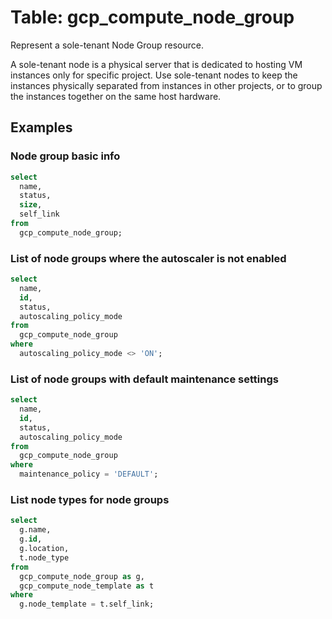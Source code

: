 # Table: gcp_compute_node_group

Represent a sole-tenant Node Group resource.

A sole-tenant node is a physical server that is dedicated to hosting VM instances only for specific project. Use sole-tenant nodes to keep the instances physically separated from instances in other projects, or to group the instances together on the same host hardware.

## Examples

### Node group basic info

```sql
select
  name,
  status,
  size,
  self_link
from
  gcp_compute_node_group;
```

### List of node groups where the autoscaler is not enabled

```sql
select
  name,
  id,
  status,
  autoscaling_policy_mode
from
  gcp_compute_node_group
where
  autoscaling_policy_mode <> 'ON';
```

### List of node groups with default maintenance settings

```sql
select
  name,
  id,
  status,
  autoscaling_policy_mode
from
  gcp_compute_node_group
where
  maintenance_policy = 'DEFAULT';
```


### List node types for node groups

```sql
select
  g.name,
  g.id,
  g.location,
  t.node_type
from
  gcp_compute_node_group as g,
  gcp_compute_node_template as t
where
  g.node_template = t.self_link;
```
